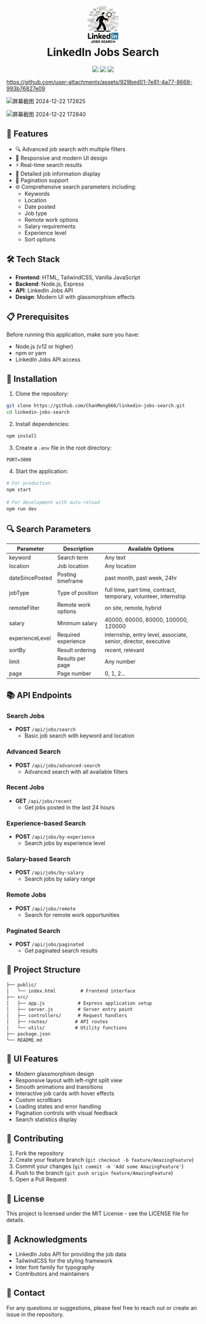 <div align="center">
 <h1> <img src="/public/linkedin-jobs-search.svg" width="80px"><br/>LinkedIn Jobs Search</h1>
 <img src="https://img.shields.io/badge/Node.js-43853D?style=for-the-badge&logo=node.js&logoColor=white"/>
 <img src="https://img.shields.io/badge/Express.js-404D59?style=for-the-badge"/>
 <img src="https://img.shields.io/badge/Tailwind_CSS-38B2AC?style=for-the-badge&logo=tailwind-css&logoColor=white"/>
</div>


https://github.com/user-attachments/assets/929bed01-7e81-4a77-8668-993b76827e09


![屏幕截图 2024-12-22 172825](https://github.com/user-attachments/assets/54e0af4e-6159-46e4-91e5-6600354d5de4)

![屏幕截图 2024-12-22 172840](https://github.com/user-attachments/assets/bf84022d-c23c-4ca2-a405-b1f17dd96f27)


## 🌟 Features

- 🔍 Advanced job search with multiple filters
- 📱 Responsive and modern UI design
- ⚡ Real-time search results
- 🎯 Detailed job information display
- 📄 Pagination support
- 🌐 Comprehensive search parameters including:
  - Keywords
  - Location
  - Date posted
  - Job type
  - Remote work options
  - Salary requirements
  - Experience level
  - Sort options

## 🛠️ Tech Stack

- **Frontend**: HTML, TailwindCSS, Vanilla JavaScript
- **Backend**: Node.js, Express
- **API**: LinkedIn Jobs API
- **Design**: Modern UI with glassmorphism effects

## 📋 Prerequisites

Before running this application, make sure you have:

- Node.js (v12 or higher)
- npm or yarn
- LinkedIn Jobs API access

## 🚀 Installation

1. Clone the repository:
```bash
git clone https://github.com/ChanMeng666/linkedin-jobs-search.git
cd linkedin-jobs-search
```

2. Install dependencies:
```bash
npm install
```

3. Create a `.env` file in the root directory:
```env
PORT=3000
```

4. Start the application:
```bash
# For production
npm start

# For development with auto-reload
npm run dev
```

## 🔍 Search Parameters

| Parameter | Description | Available Options |
|-----------|-------------|-------------------|
| keyword | Search term | Any text |
| location | Job location | Any location |
| dateSincePosted | Posting timeframe | past month, past week, 24hr |
| jobType | Type of position | full time, part time, contract, temporary, volunteer, internship |
| remoteFilter | Remote work options | on site, remote, hybrid |
| salary | Minimum salary | 40000, 60000, 80000, 100000, 120000 |
| experienceLevel | Required experience | internship, entry level, associate, senior, director, executive |
| sortBy | Result ordering | recent, relevant |
| limit | Results per page | Any number |
| page | Page number | 0, 1, 2... |

## 📚 API Endpoints

### Search Jobs
- **POST** `/api/jobs/search`
  - Basic job search with keyword and location

### Advanced Search
- **POST** `/api/jobs/advanced-search`
  - Advanced search with all available filters

### Recent Jobs
- **GET** `/api/jobs/recent`
  - Get jobs posted in the last 24 hours

### Experience-based Search
- **POST** `/api/jobs/by-experience`
  - Search jobs by experience level

### Salary-based Search
- **POST** `/api/jobs/by-salary`
  - Search jobs by salary range

### Remote Jobs
- **POST** `/api/jobs/remote`
  - Search for remote work opportunities

### Paginated Search
- **POST** `/api/jobs/paginated`
  - Get paginated search results

## 📁 Project Structure

```
├── public/
│   └── index.html         # Frontend interface
├── src/
│   ├── app.js            # Express application setup
│   ├── server.js         # Server entry point
│   ├── controllers/      # Request handlers
│   ├── routes/          # API routes
│   └── utils/           # Utility functions
├── package.json
└── README.md
```

## 🎨 UI Features

- Modern glassmorphism design
- Responsive layout with left-right split view
- Smooth animations and transitions
- Interactive job cards with hover effects
- Custom scrollbars
- Loading states and error handling
- Pagination controls with visual feedback
- Search statistics display

## 🤝 Contributing

1. Fork the repository
2. Create your feature branch (`git checkout -b feature/AmazingFeature`)
3. Commit your changes (`git commit -m 'Add some AmazingFeature'`)
4. Push to the branch (`git push origin feature/AmazingFeature`)
5. Open a Pull Request

## 📄 License

This project is licensed under the MIT License - see the LICENSE file for details.

## 🙏 Acknowledgments

- LinkedIn Jobs API for providing the job data
- TailwindCSS for the styling framework
- Inter font family for typography
- Contributors and maintainers

## 📧 Contact

For any questions or suggestions, please feel free to reach out or create an issue in the repository.
